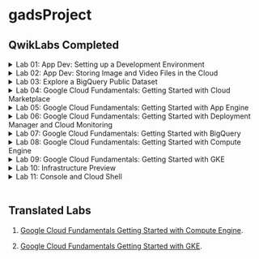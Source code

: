 # gadsProject

## QwikLabs Completed

<details>
  <summary>Lab 01: App Dev: Setting up a Development Environment</summary>
  <img src="screenshots/lab_01.png">
</details>

<details>
  <summary>Lab 02: App Dev: Storing Image and Video Files in the Cloud</summary>
  <img src="screenshots/lab_02.png">
</details>

<details>
  <summary>Lab 03: Explore a BigQuery Public Dataset</summary>
  <img src="screenshots/lab_03.png">
</details>

<details>
  <summary>Lab 04: Google Cloud Fundamentals: Getting Started with Cloud Marketplace</summary>
  <img src="screenshots/lab_04.png">
</details>

<details>
  <summary>Lab 05: Google Cloud Fundamentals: Getting Started with App Engine</summary>
  <img src="screenshots/lab_05.png">
</details>

<details>
  <summary>Lab 06: Google Cloud Fundamentals: Getting Started with Deployment Manager and Cloud Monitoring</summary>
  <img src="screenshots/lab_06.png">
</details>

<details>
  <summary>Lab 07: Google Cloud Fundamentals: Getting Started with BigQuery</summary>
  <img src="screenshots/lab_07.png">
</details>

<details>
  <summary>Lab 08: Google Cloud Fundamentals: Getting Started with Compute Engine</summary>
  <img src="screenshots/lab_08.png">
</details>

<details>
  <summary>Lab 09:  Google Cloud Fundamentals: Getting Started with GKE</summary>
  <img src="screenshots/lab_09.png">
</details>

<details>
  <summary>Lab 10: Infrastructure Preview</summary>
  <img src="screenshots/lab_10.png">
</details>

<details>
  <summary>Lab 11: Console and Cloud Shell</summary>
  <img src="screenshots/lab_11.png">
</details>

<br/>

## Translated Labs

1. [Google Cloud Fundamentals Getting Started with Compute Engine](./Translations/Translation_01.md).

2. [Google Cloud Fundamentals Getting Started with GKE](./Translations/Translation_02.md).